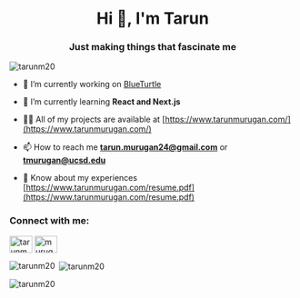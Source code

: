 <h1 align="center">Hi 👋, I'm Tarun</h1>
<h3 align="center">Just making things that fascinate me</h3>

<p align="left"> <img src="https://komarev.com/ghpvc/?username=tarunm20&label=Profile%20views&color=0e75b6&style=flat" alt="tarunm20" /> </p>

- 🔭 I’m currently working on [BlueTurtle](https://github.com/tarunm20/db-ai-agent)

- 🌱 I’m currently learning **React and Next.js**

- 👨‍💻 All of my projects are available at [https://www.tarunmurugan.com/](https://www.tarunmurugan.com/)

- 📫 How to reach me **tarun.murugan24@gmail.com** or **tmurugan@ucsd.edu**

- 📄 Know about my experiences [https://www.tarunmurugan.com/resume.pdf](https://www.tarunmurugan.com/resume.pdf)

<h3 align="left">Connect with me:</h3>
<p align="left">
<a href="https://linkedin.com/in/tarunmurugan" target="blank"><img align="center" src="https://raw.githubusercontent.com/rahuldkjain/github-profile-readme-generator/master/src/images/icons/Social/linked-in-alt.svg" alt="tarunmurugan" height="30" width="40" /></a>
<a href="https://instagram.com/murugantarun" target="blank"><img align="center" src="https://raw.githubusercontent.com/rahuldkjain/github-profile-readme-generator/master/src/images/icons/Social/instagram.svg" alt="murugantarun" height="30" width="40" /></a>
</p>

<p><img align="left" src="https://github-readme-stats.vercel.app/api/top-langs?username=tarunm20&show_icons=true&locale=en&layout=compact" alt="tarunm20" /></p>

<p>&nbsp;<img align="center" src="https://github-readme-stats.vercel.app/api?username=tarunm20&show_icons=true&locale=en" alt="tarunm20" /></p>

<p><img align="center" src="https://github-readme-streak-stats.herokuapp.com/?user=tarunm20&" alt="tarunm20" /></p>
